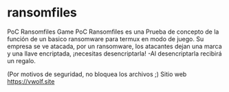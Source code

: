 # ransomfiles
PoC Ransomfiles Game
PoC Ransomfiles es una Prueba de concepto de la función de un basico ransomware para termux en modo de juego.
Su empresa se ve atacada, por un ransomware, los atacantes dejan una marca y una llave encriptada, ¡necesitas desencriptarla!
  -Al desencriptarla recibirá un regalo. 
  
(Por motivos de seguridad, no bloquea los archivos ;)
Sitio web
https://vwolf.site
